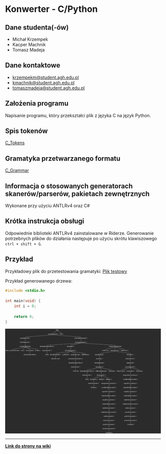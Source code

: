 # Konwerter - C/Python

## Dane studenta(-ów)
- Michał Krzempek
- Kacper Machnik
- Tomasz Madeja

## Dane kontaktowe
- krzempekm@student.agh.edu.pl
- kmachnik@student.agh.edu.pl
- tomaszmadeja@student.agh.edu.pl

## Założenia programu
Napisanie programu, który przekształci plik z języka C na język Python.

## Spis tokenów
[C_Tokens](https://github.com/miskrz/TKiK-C-to-Python/blob/main/Grammars/C_Tokens.g4)

## Gramatyka przetwarzanego formatu
[C_Grammar](https://github.com/miskrz/TKiK-C-to-Python/blob/main/Grammars/C_Grammar.g4)

## Informacja o stosowanych generatorach skanerów/parserów, pakietach zewnętrznych
Wykonane przy użyciu ANTLRv4 oraz C#

## Krótka instrukcja obsługi
Odpowiednie biblioteki ANTLRv4 zainstalowane w Riderze.
Generowanie potrzebnych plików do działania następuje po użyciu skrótu klawiszowego `ctrl + shift + G`.

## Przykład
Przykładowy plik do przetestowania gramatyki: [Plik testowy](https://github.com/miskrz/TKiK-C-to-Python/blob/main/TestPrograms/test1.c)

Przykład generowanego drzewa:

```c
#include <stdio.h>

int main(void) {
    int i = 0;
    
    return 0;
}
```
![Parse Tree Example](/Resources/parseTreeDarkBackground.png)

---

[**Link do strony na wiki**](https://home.agh.edu.pl/~jpi/dokuwiki/doku.php?id=dydaktyka:kompilatory:2024:projekty:temat6)
